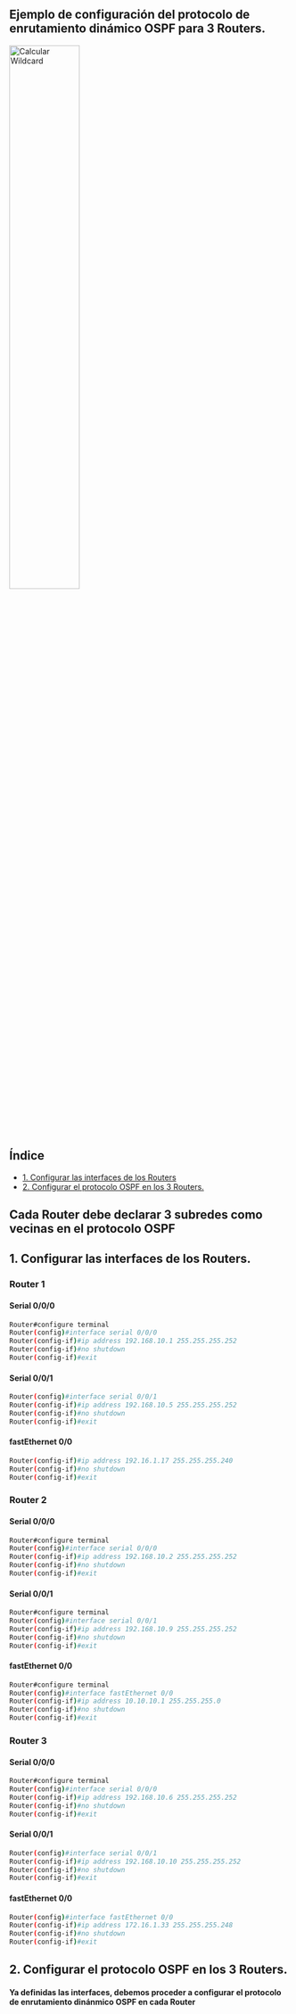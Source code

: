 ## Ejemplo de configuración del protocolo de enrutamiento dinámico OSPF para 3 Routers.
<div align="">
  <img src="https://github.com/user-attachments/assets/a64cc255-1060-4849-a0df-37550dcdb2c3" width="50%" alt="Calcular Wildcard" />
</div>

## Índice
- [1. Configurar las interfaces de los Routers](#1-configurar-las-interfaces-de-los-routers)
- [2. Configurar el protocolo OSPF en los 3 Routers.](#2-configurar-el-protocolo-ospf-en-los-3-routers)


## Cada Router debe declarar 3 subredes como vecinas en el protocolo OSPF

## 1. Configurar las interfaces de los Routers.

### __Router 1__
#### Serial 0/0/0
```bash
Router#configure terminal
Router(config)#interface serial 0/0/0
Router(config-if)#ip address 192.168.10.1 255.255.255.252
Router(config-if)#no shutdown
Router(config-if)#exit
```
#### Serial 0/0/1
```bash
Router(config)#interface serial 0/0/1
Router(config-if)#ip address 192.168.10.5 255.255.255.252
Router(config-if)#no shutdown
Router(config-if)#exit
```

#### fastEthernet 0/0
```bash
Router(config-if)#ip address 192.16.1.17 255.255.255.240
Router(config-if)#no shutdown
Router(config-if)#exit
```

### __Router 2__
#### Serial 0/0/0
```bash
Router#configure terminal
Router(config)#interface serial 0/0/0
Router(config-if)#ip address 192.168.10.2 255.255.255.252
Router(config-if)#no shutdown
Router(config-if)#exit
```
#### Serial 0/0/1
```bash
Router#configure terminal
Router(config)#interface serial 0/0/1
Router(config-if)#ip address 192.168.10.9 255.255.255.252
Router(config-if)#no shutdown
Router(config-if)#exit
```
#### fastEthernet 0/0
```bash
Router#configure terminal
Router(config)#interface fastEthernet 0/0
Router(config-if)#ip address 10.10.10.1 255.255.255.0
Router(config-if)#no shutdown
Router(config-if)#exit
```



### __Router 3__
#### Serial 0/0/0
```bash
Router#configure terminal
Router(config)#interface serial 0/0/0
Router(config-if)#ip address 192.168.10.6 255.255.255.252
Router(config-if)#no shutdown
Router(config-if)#exit
```
#### Serial 0/0/1
```bash
Router(config)#interface serial 0/0/1
Router(config-if)#ip address 192.168.10.10 255.255.255.252 
Router(config-if)#no shutdown
Router(config-if)#exit
```
#### fastEthernet 0/0
```bash
Router(config)#interface fastEthernet 0/0
Router(config-if)#ip address 172.16.1.33 255.255.255.248
Router(config-if)#no shutdown
Router(config-if)#exit
```


## 2. Configurar el protocolo OSPF en los 3 Routers.
#### Ya definidas las interfaces, debemos proceder a configurar el protocolo de enrutamiento dinánmico OSPF en cada Router

